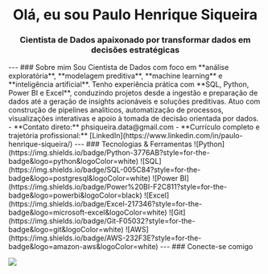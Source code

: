 <h1 align="center">Olá, eu sou Paulo Henrique Siqueira</h1>
<h3 align="center">Cientista de Dados apaixonado por transformar dados em decisões estratégicas</h3>
---
### Sobre mim
Sou Cientista de Dados com foco em **análise exploratória**, **modelagem preditiva**, **machine learning** e **inteligência artificial**. Tenho experiência prática com **SQL, Python, Power BI e Excel**, conduzindo projetos desde a ingestão e preparação de dados até a geração de insights acionáveis e soluções preditivas.
Atuo com construção de pipelines analíticos, automatização de processos, visualizações interativas e apoio à tomada de decisão orientada por dados.
- **Contato direto:** phsiqueira.data@gmail.com  
- **Currículo completo e trajetória profissional:** [LinkedIn](https://www.linkedin.com/in/paulo-henrique-siqueira/)
---
### Tecnologias & Ferramentas
![Python](https://img.shields.io/badge/Python-3776AB?style=for-the-badge&logo=python&logoColor=white)
![SQL](https://img.shields.io/badge/SQL-005C84?style=for-the-badge&logo=postgresql&logoColor=white)
![Power BI](https://img.shields.io/badge/Power%20BI-F2C811?style=for-the-badge&logo=powerbi&logoColor=black)
![Excel](https://img.shields.io/badge/Excel-217346?style=for-the-badge&logo=microsoft-excel&logoColor=white)
![Git](https://img.shields.io/badge/Git-F05032?style=for-the-badge&logo=git&logoColor=white)
![AWS](https://img.shields.io/badge/AWS-232F3E?style=for-the-badge&logo=amazon-aws&logoColor=white)
---
### Conecte-se comigo
<p align="left">
<a href="https://www.linkedin.com/in/paulo-henrique-siqueira/" target="_blank">
<img src="https://img.shields.io/badge/-LinkedIn-0A66C2?style=for-the-badge&logo=linkedin&logoColor=white" />
</a>
</p>
